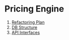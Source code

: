 # Pricing Engine

1. [Refactoring Plan](./Refactoring%20Plan.md)
2. [DB Structure](./DB%20Structure/README.md)
3. [API Interfaces](./API%20Interfaces/README.md)

